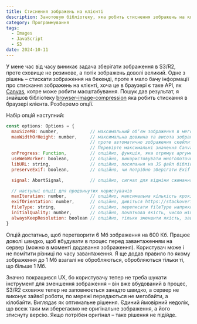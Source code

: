 ```yaml
---
title: Стиснення зображень на клієнті
description: Занотовую бібліотеку, яка робить стиснення зображень на клієнті
category: Программування
tags:
  - Images
  - JavaScript
  - S3
date: 2024-10-11
---
```

У мене час від часу виникає задача зберігати зображення в S3/R2, проте сховище не резинове, а потік зображень доволі великий. Одне з рішень – стискати зображення на бекенді, проте я мало бачу інформації про стискання зображень на клієнті, хоча це в браузері є таке API, як [Canvas](https://developer.mozilla.org/en-US/docs/Web/API/Canvas_API), котре може робити масштабування. Пошук дав результат, я знайшов бібліотеку [browser-image-compression](https://www.npmjs.com/package/browser-image-compression) яка робить стискання в браузері клієнта. Розберемо опції.

Набір опцій наступний:

```js
const options: Options = { 
  maxSizeMB: number,            // максимальний обʼєм зображення в мегобайтах (за замовчуванням: Number.POSITIVE_INFINITY)
  maxWidthOrHeight: number,     // максимальна довжина та висота зображення (за замовчуванням: undefined)
                                // проте автоматично зображення скейлиться до максимально возможного розміру Canvas браузера.
                                // Перевірте максимальні значення Canvas.
  onProgress: Function,         // опційно, функція, яка отримує аргумент та передає прогрес зжимання (percentage, від 0 до 100) 
  useWebWorker: boolean,        // опційно, використовувати многопоточність завдяки воркеру, резервно масштабування робиться в головному потоці (default: true)
  libURL: string,               // опційно, посилання на JS файл бібліотеки для імпортування веб-воркера (за замовчуванням: https://cdn.jsdelivr.net/npm/browser-image-compression/dist/browser-image-compression.js)
  preserveExif: boolean,        // опційно, чи потрібно зберігати Exif метадані для JPEG  наприклад, Camera model, Focal length, та подібне (за замовчуванням: false)

  signal: AbortSignal,          // опційно, сигнал для відміни сжимання

  // наступні опції для продвинутих користувачів
  maxIteration: number,         // опційно, максимальна кількість кроків для зжимання зображення (за замовчуваням: 10)
  exifOrientation: number,      // опційно, дивіться https://stackoverflow.com/a/32490603/10395024
  fileType: string,             // опційно, переписати fileType наприклад, 'image/jpeg', 'image/png' (за замовчуванням: file.type)
  initialQuality: number,       // опційно, початкова якість, число між 0 та 1 (за замовчуванням: 1)
  alwaysKeepResolution: boolean // опційно, тільки зменшити якість, завжди зберігати оригінальні ширину та довжину (за замовчуванням: false)
}
```

Опцій достатньо, щоб перетворити 6 Мб зображення на 600 Кб. Працює доволі швидко, щоб вбудувати в процес перед завантаженням на сервер (можно в моменті додавання зображення). Користувач може і не помітити різниці по часу завантаження. Я ще додав правило по якому зображення до 1 Мб взагалі не обробляються, обробляються тільки ті, що більше 1 Мб.

Значно покращився UX, бо користувачу тепер не треба шукати інструмент для зменшення зображення – він вже вбудований в процес, S3/R2 сховиже тепер не заповнюється занадто швидко, а сервер не виконує зайвої роботи, по мережі передаються не мегобайти, а кілобайти. Виглядає як оптимальне рішення. Єдиний ймовірний недолік, що всеж таки ми зберегаємо не оригінальне зображення, а його зтиснуту версію. Якщо потрібен оригінал – таке рішення не підійде.